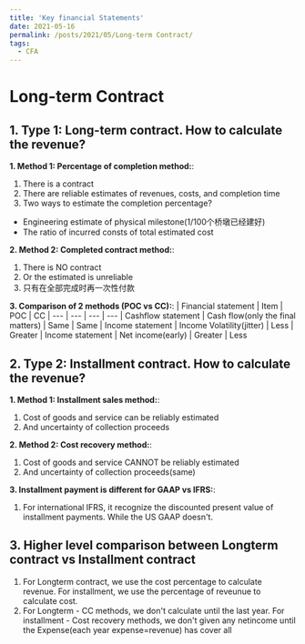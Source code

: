 ```yaml
---
title: 'Key financial Statements'
date: 2021-05-16
permalink: /posts/2021/05/Long-term Contract/
tags:
  - CFA
---
```




Long-term Contract
======


## 1. Type 1: Long-term contract. How to calculate the revenue?

**1. Method 1: Percentage of completion method:**: 
1. There is a contract
2. There are reliable estimates of revenues, costs, and completion time
3. Two ways to estimate the completion percentage?
- Engineering estimate of physical milestone(1/100个桥墩已经建好)
- The ratio of incurred consts of total estimated cost

**2. Method 2: Completed contract method:**: 
1. There is NO contract
2. Or the estimated is unreliable
3. 只有在全部完成时再一次性付款

**3. Comparison of 2 methods (POC vs CC):**: 
| Financial statement | Item | POC | CC
| --- | --- | --- | --- 
| Cashflow statement | Cash flow(only the final matters) | Same | Same
| Income statement | Income Volatility(jitter) | Less | Greater
| Income statement | Net income(early) | Greater | Less

## 2. Type 2: Installment contract. How to calculate the revenue?

**1. Method 1: Installment sales method:**: 
1. Cost of goods and service can be reliably estimated
2. And uncertainty of collection proceeds

**2. Method 2: Cost recovery method:**: 
1. Cost of goods and service CANNOT be reliably estimated
2. And uncertainty of collection proceeds(same)

**3. Installment payment is different for GAAP vs IFRS:**: 
1. For international IFRS, it recognize the discounted present value of installment payments. While the US GAAP doesn't.


## 3. Higher level comparison between Longterm contract vs Installment contract

1. For Longterm contract, we use the cost percentage to calculate revenue. For installment, we use the percentage of reveunue to calculate cost.
2. For Longterm - CC methods, we don't calculate until the last year. For installment - Cost recovery methods, we don't given any netincome until the Expense(each year expense=revenue) has cover all
